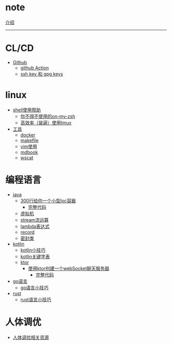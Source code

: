 # note

[介绍](../README.md)

---

# CL/CD

- [Github](github/readme.md)
  - [github Action](github/action.md)
  - [ssh key 和 gpg keys](github/ssh_and_gpg.md)
  
# linux

- [shell使用帮助](linux/shell/util.md)
  - [你不得不使用的on-my-zsh](linux/oh-my-zsh.md)
  - [高效率（装逼）使用tmux](linux/oh-my-tmux.md)
- [工具]()
  - [docker]()
  - [makefile](makefile/makefile.md)
  - [vim使用](linux/vim.md)
  - [mdbook](mdbook/plug-in.md)
  - [wscat](util/wscat.md)

# 编程语言

- [java](java/bytecode/note.md)
  - [300行给你一个小型Ioc容器](java/ioc/createIoc.md)
    - [完整代码](java/ioc/context.md)
  - [虚拟机](java/bytecode/vm.md)
  - [stream流运算](Java/stream/stream.md)
  - [lambda表达式]()
  - [record]()
  - [密封类]()
- [kotlin]()
  - [kotlin小技巧]()
  - [kotlin关键字表]()
  - [ktor]()
    - [使用ktor创建一个webSocket聊天服务器](kotlin/ktor/chatServer.md)
      - [完整代码](kotlin/ktor/code.md)
- [go语言]()
  - [go语言小技巧](goland/gotips.md)
- [rust]()
  - [rust语言小技巧]()

# 人体调优

- [人体调优相关资源](health/resource.md)
